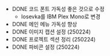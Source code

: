 * DONE 코드 폰트 가독성 좋은 것으로 수정
	* Iosevka를 IBM Plex Mono로 변경
* DONE 메인 메뉴 가독성 향상
* DONE 이미지 캡션 설정 (250224)
* DONE 프로젝트 섹션 정리 (250224)
* DONE 파비콘 설정 (250224)
